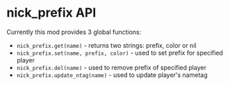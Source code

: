 # nick_prefix API
Currently this mod provides 3 global functions:
* `nick_prefix.get(name)` - returns two strings: prefix, color or nil
* `nick_prefix.set(name, prefix, color)` - used to set prefix for specified player
* `nick_prefix.del(name)` - used to remove prefix of specified player
* `nick_prefix.update_ntag(name)` - used to update player's nametag
